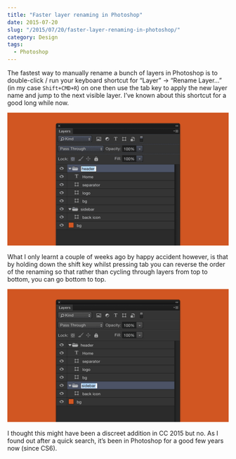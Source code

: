 ```yaml
---
title: "Faster layer renaming in Photoshop"
date: 2015-07-20
slug: "/2015/07/20/faster-layer-renaming-in-photoshop/"
category: Design
tags:
  - Photoshop
---
```


The fastest way to manually rename a bunch of layers in Photoshop is to double-click / run your keyboard shortcut for “Layer” → “Rename Layer…” (in my case `Shift+CMD+R`) on one then use the tab key to apply the new layer name and jump to the next visible layer. I’ve known about this shortcut for a good long while now.

![A GIF of layers being renamed with the tab key](/static/posts/faster-layer-renaming-in-photoshop/down.gif)

What I only learnt a couple of weeks ago by happy accident however, is that by holding down the shift key whilst pressing tab you can reverse the order of the renaming so that rather than cycling through layers from top to bottom, you can go bottom to top.

![A GIF of layers being renamed with the tab key in reverse order](/static/posts/faster-layer-renaming-in-photoshop/up.gif)

I thought this might have been a discreet addition in CC 2015 but no. As I found out after a quick search, it’s been in Photoshop for a good few years now (since CS6).

